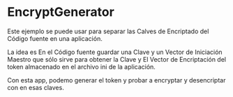# EncryptGenerator

Este ejemplo se puede usar para separar las Calves de Encriptado del Código fuente en una aplicación.

La idea es En el Código fuente guardar una Clave y un Vector de Iniciación Maestro que sólo
sirve para obtener la Clave y El Vector de Encriptación del token almacenado en el archivo ini de la aplicación.

Con esta app, podemo generar el token y probar  a encryptar y desencriptar con en esas claves.


